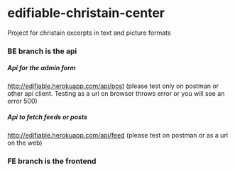 # edifiable-christain-center
Project for christain excerpts in text and picture formats

### BE branch is the api

##### Api for the admin form 
http://edifiable.herokuapp.com/api/post  (please test only on postman or other api client. Testing as a url on browser throws error or you will see an error 500)

##### Api to fetch feeds or posts 

http://edifiable.herokuapp.com/api/feed  (please test on postman or as a url on the web)

### FE branch is the frontend

